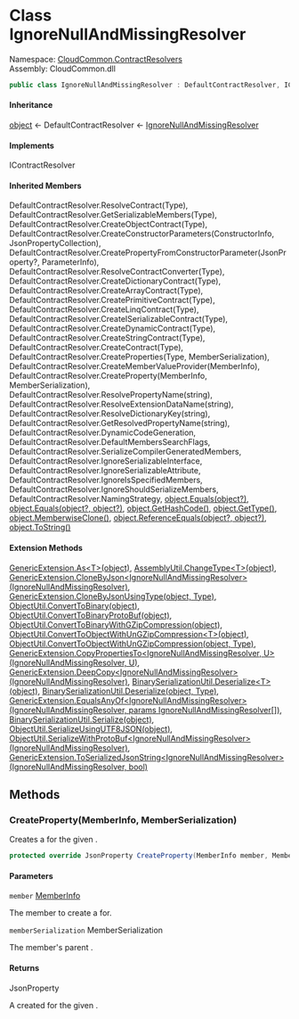 #  Class IgnoreNullAndMissingResolver

Namespace: [CloudCommon.ContractResolvers](CloudCommon.ContractResolvers.md)  
Assembly: CloudCommon.dll  

```csharp
public class IgnoreNullAndMissingResolver : DefaultContractResolver, IContractResolver
```

#### Inheritance

[object](https://learn.microsoft.com/dotnet/api/system.object) ← 
DefaultContractResolver ← 
[IgnoreNullAndMissingResolver](CloudCommon.ContractResolvers.IgnoreNullAndMissingResolver.md)

#### Implements

IContractResolver

#### Inherited Members

DefaultContractResolver.ResolveContract\(Type\), 
DefaultContractResolver.GetSerializableMembers\(Type\), 
DefaultContractResolver.CreateObjectContract\(Type\), 
DefaultContractResolver.CreateConstructorParameters\(ConstructorInfo, JsonPropertyCollection\), 
DefaultContractResolver.CreatePropertyFromConstructorParameter\(JsonProperty?, ParameterInfo\), 
DefaultContractResolver.ResolveContractConverter\(Type\), 
DefaultContractResolver.CreateDictionaryContract\(Type\), 
DefaultContractResolver.CreateArrayContract\(Type\), 
DefaultContractResolver.CreatePrimitiveContract\(Type\), 
DefaultContractResolver.CreateLinqContract\(Type\), 
DefaultContractResolver.CreateISerializableContract\(Type\), 
DefaultContractResolver.CreateDynamicContract\(Type\), 
DefaultContractResolver.CreateStringContract\(Type\), 
DefaultContractResolver.CreateContract\(Type\), 
DefaultContractResolver.CreateProperties\(Type, MemberSerialization\), 
DefaultContractResolver.CreateMemberValueProvider\(MemberInfo\), 
DefaultContractResolver.CreateProperty\(MemberInfo, MemberSerialization\), 
DefaultContractResolver.ResolvePropertyName\(string\), 
DefaultContractResolver.ResolveExtensionDataName\(string\), 
DefaultContractResolver.ResolveDictionaryKey\(string\), 
DefaultContractResolver.GetResolvedPropertyName\(string\), 
DefaultContractResolver.DynamicCodeGeneration, 
DefaultContractResolver.DefaultMembersSearchFlags, 
DefaultContractResolver.SerializeCompilerGeneratedMembers, 
DefaultContractResolver.IgnoreSerializableInterface, 
DefaultContractResolver.IgnoreSerializableAttribute, 
DefaultContractResolver.IgnoreIsSpecifiedMembers, 
DefaultContractResolver.IgnoreShouldSerializeMembers, 
DefaultContractResolver.NamingStrategy, 
[object.Equals\(object?\)](https://learn.microsoft.com/dotnet/api/system.object.equals\#system\-object\-equals\(system\-object\)), 
[object.Equals\(object?, object?\)](https://learn.microsoft.com/dotnet/api/system.object.equals\#system\-object\-equals\(system\-object\-system\-object\)), 
[object.GetHashCode\(\)](https://learn.microsoft.com/dotnet/api/system.object.gethashcode), 
[object.GetType\(\)](https://learn.microsoft.com/dotnet/api/system.object.gettype), 
[object.MemberwiseClone\(\)](https://learn.microsoft.com/dotnet/api/system.object.memberwiseclone), 
[object.ReferenceEquals\(object?, object?\)](https://learn.microsoft.com/dotnet/api/system.object.referenceequals), 
[object.ToString\(\)](https://learn.microsoft.com/dotnet/api/system.object.tostring)

#### Extension Methods

[GenericExtension.As<T\>\(object\)](CloudCommon.Extensions.GenericExtension.md\#CloudCommon\_Extensions\_GenericExtension\_As\_\_1\_System\_Object\_), 
[AssemblyUtil.ChangeType<T\>\(object\)](CloudCommon.Utils.AssemblyUtil.md\#CloudCommon\_Utils\_AssemblyUtil\_ChangeType\_\_1\_System\_Object\_), 
[GenericExtension.CloneByJson<IgnoreNullAndMissingResolver\>\(IgnoreNullAndMissingResolver\)](CloudCommon.Extensions.GenericExtension.md\#CloudCommon\_Extensions\_GenericExtension\_CloneByJson\_\_1\_\_\_0\_), 
[GenericExtension.CloneByJsonUsingType\(object, Type\)](CloudCommon.Extensions.GenericExtension.md\#CloudCommon\_Extensions\_GenericExtension\_CloneByJsonUsingType\_System\_Object\_System\_Type\_), 
[ObjectUtil.ConvertToBinary\(object\)](CloudCommon.Utils.ObjectUtil.md\#CloudCommon\_Utils\_ObjectUtil\_ConvertToBinary\_System\_Object\_), 
[ObjectUtil.ConvertToBinaryProtoBuf\(object\)](CloudCommon.Utils.ObjectUtil.md\#CloudCommon\_Utils\_ObjectUtil\_ConvertToBinaryProtoBuf\_System\_Object\_), 
[ObjectUtil.ConvertToBinaryWithGZipCompression\(object\)](CloudCommon.Utils.ObjectUtil.md\#CloudCommon\_Utils\_ObjectUtil\_ConvertToBinaryWithGZipCompression\_System\_Object\_), 
[ObjectUtil.ConvertToObjectWithUnGZipCompression<T\>\(object\)](CloudCommon.Utils.ObjectUtil.md\#CloudCommon\_Utils\_ObjectUtil\_ConvertToObjectWithUnGZipCompression\_\_1\_System\_Object\_), 
[ObjectUtil.ConvertToObjectWithUnGZipCompression\(object, Type\)](CloudCommon.Utils.ObjectUtil.md\#CloudCommon\_Utils\_ObjectUtil\_ConvertToObjectWithUnGZipCompression\_System\_Object\_System\_Type\_), 
[GenericExtension.CopyPropertiesTo<IgnoreNullAndMissingResolver, U\>\(IgnoreNullAndMissingResolver, U\)](CloudCommon.Extensions.GenericExtension.md\#CloudCommon\_Extensions\_GenericExtension\_CopyPropertiesTo\_\_2\_\_\_0\_\_\_1\_), 
[GenericExtension.DeepCopy<IgnoreNullAndMissingResolver\>\(IgnoreNullAndMissingResolver\)](CloudCommon.Extensions.GenericExtension.md\#CloudCommon\_Extensions\_GenericExtension\_DeepCopy\_\_1\_\_\_0\_), 
[BinarySerializationUtil.Deserialize<T\>\(object\)](CloudCommon.Utils.BinarySerializationUtil.md\#CloudCommon\_Utils\_BinarySerializationUtil\_Deserialize\_\_1\_System\_Object\_), 
[BinarySerializationUtil.Deserialize\(object, Type\)](CloudCommon.Utils.BinarySerializationUtil.md\#CloudCommon\_Utils\_BinarySerializationUtil\_Deserialize\_System\_Object\_System\_Type\_), 
[GenericExtension.EqualsAnyOf<IgnoreNullAndMissingResolver\>\(IgnoreNullAndMissingResolver, params IgnoreNullAndMissingResolver\[\]\)](CloudCommon.Extensions.GenericExtension.md\#CloudCommon\_Extensions\_GenericExtension\_EqualsAnyOf\_\_1\_\_\_0\_\_\_0\_\_\_), 
[BinarySerializationUtil.Serialize\(object\)](CloudCommon.Utils.BinarySerializationUtil.md\#CloudCommon\_Utils\_BinarySerializationUtil\_Serialize\_System\_Object\_), 
[ObjectUtil.SerializeUsingUTF8JSON\(object\)](CloudCommon.Utils.ObjectUtil.md\#CloudCommon\_Utils\_ObjectUtil\_SerializeUsingUTF8JSON\_System\_Object\_), 
[ObjectUtil.SerializeWithProtoBuf<IgnoreNullAndMissingResolver\>\(IgnoreNullAndMissingResolver\)](CloudCommon.Utils.ObjectUtil.md\#CloudCommon\_Utils\_ObjectUtil\_SerializeWithProtoBuf\_\_1\_\_\_0\_), 
[GenericExtension.ToSerializedJsonString<IgnoreNullAndMissingResolver\>\(IgnoreNullAndMissingResolver, bool\)](CloudCommon.Extensions.GenericExtension.md\#CloudCommon\_Extensions\_GenericExtension\_ToSerializedJsonString\_\_1\_\_\_0\_System\_Boolean\_)

## Methods

###  CreateProperty\(MemberInfo, MemberSerialization\)

Creates a <xref href="Newtonsoft.Json.Serialization.JsonProperty" data-throw-if-not-resolved="false"></xref> for the given <xref href="System.Reflection.MemberInfo" data-throw-if-not-resolved="false"></xref>.

```csharp
protected override JsonProperty CreateProperty(MemberInfo member, MemberSerialization memberSerialization)
```

#### Parameters

`member` [MemberInfo](https://learn.microsoft.com/dotnet/api/system.reflection.memberinfo)

The member to create a <xref href="Newtonsoft.Json.Serialization.JsonProperty" data-throw-if-not-resolved="false"></xref> for.

`memberSerialization` MemberSerialization

The member's parent <xref href="Newtonsoft.Json.MemberSerialization" data-throw-if-not-resolved="false"></xref>.

#### Returns

 JsonProperty

A created <xref href="Newtonsoft.Json.Serialization.JsonProperty" data-throw-if-not-resolved="false"></xref> for the given <xref href="System.Reflection.MemberInfo" data-throw-if-not-resolved="false"></xref>.

